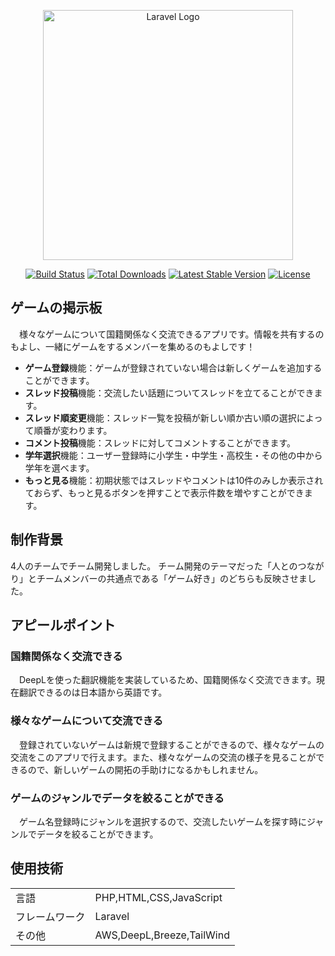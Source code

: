 <p align="center"><a href="https://laravel.com" target="_blank"><img src="https://raw.githubusercontent.com/laravel/art/master/logo-lockup/5%20SVG/2%20CMYK/1%20Full%20Color/laravel-logolockup-cmyk-red.svg" width="400" alt="Laravel Logo"></a></p>

<p align="center">
<a href="https://travis-ci.org/laravel/framework"><img src="https://travis-ci.org/laravel/framework.svg" alt="Build Status"></a>
<a href="https://packagist.org/packages/laravel/framework"><img src="https://img.shields.io/packagist/dt/laravel/framework" alt="Total Downloads"></a>
<a href="https://packagist.org/packages/laravel/framework"><img src="https://img.shields.io/packagist/v/laravel/framework" alt="Latest Stable Version"></a>
<a href="https://packagist.org/packages/laravel/framework"><img src="https://img.shields.io/packagist/l/laravel/framework" alt="License"></a>
</p>

## ゲームの掲示板

　様々なゲームについて国籍関係なく交流できるアプリです。情報を共有するのもよし、一緒にゲームをするメンバーを集めるのもよしです！

- **ゲーム登録**機能：ゲームが登録されていない場合は新しくゲームを追加することができます。
- **スレッド投稿**機能：交流したい話題についてスレッドを立てることができます。
- **スレッド順変更**機能：スレッド一覧を投稿が新しい順か古い順の選択によって順番が変わります。
- **コメント投稿**機能：スレッドに対してコメントすることができます。
- **学年選択**機能：ユーザー登録時に小学生・中学生・高校生・その他の中から学年を選べます。
- **もっと見る**機能：初期状態ではスレッドやコメントは10件のみしか表示されておらず、もっと見るボタンを押すことで表示件数を増やすことができます。

## 制作背景
  4人のチームでチーム開発しました。
  チーム開発のテーマだった「人とのつながり」とチームメンバーの共通点である「ゲーム好き」のどちらも反映させました。

## アピールポイント

### 国籍関係なく交流できる
　DeepLを使った翻訳機能を実装しているため、国籍関係なく交流できます。現在翻訳できるのは日本語から英語です。
### 様々なゲームについて交流できる
　登録されていないゲームは新規で登録することができるので、様々なゲームの交流をこのアプリで行えます。また、様々なゲームの交流の様子を見ることができるので、新しいゲームの開拓の手助けになるかもしれません。
### ゲームのジャンルでデータを絞ることができる
　ゲーム名登録時にジャンルを選択するので、交流したいゲームを探す時にジャンルでデータを絞ることができます。
　

## 使用技術
<table>
    <tbody>
        <tr><td>言語</td><td>PHP,HTML,CSS,JavaScript</td></tr> 
        <tr><td>フレームワーク</td><td>Laravel</td></tr> 
        <tr><td>その他</td><td>AWS,DeepL,Breeze,TailWind</td></tr> 
    </tbody>
</table>
